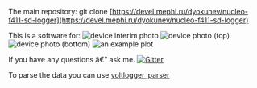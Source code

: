 The main repository: git clone [https://devel.mephi.ru/dyokunev/nucleo-f411-sd-logger](https://devel.mephi.ru/dyokunev/nucleo-f411-sd-logger)

This is a software for:
![device interim photo](https://devel.mephi.ru/dyokunev/nucleo-f411-sd-logger/raw/master/doc/photo_interim.jpg)
![device photo (top)](https://devel.mephi.ru/dyokunev/nucleo-f411-sd-logger/raw/master/doc/photo_top.jpg)
![device photo (bottom)](https://devel.mephi.ru/dyokunev/nucleo-f411-sd-logger/raw/master/doc/photo_bottom.jpg)
![an example plot](https://devel.mephi.ru/dyokunev/nucleo-f411-sd-logger/raw/master/doc/example_graph.png)

If you have any questions â€” ask me. [![Gitter](https://badges.gitter.im/Join%20Chat.svg)](https://gitter.im/xaionaro/voltloggerA?utm_source=badge&utm_medium=badge&utm_campaign=pr-badge&utm_content=badge)

To parse the data you can use [voltlogger_parser](https://devel.mephi.ru/dyokunev/voltlogger_parser)
